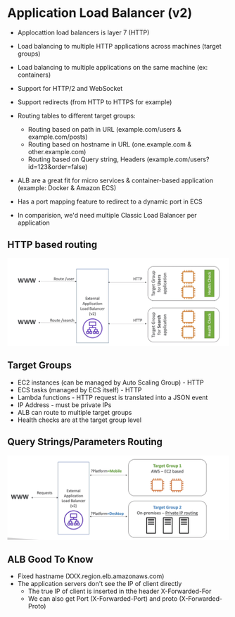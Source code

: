 # Application Load Balancer (v2)

* Applocattion load balancers is layer 7 (HTTP)
* Load balancing to multiple HTTP applications across machines (target groups)
* Load balancing to multiple applications on the same machine (ex: containers)
* Support for HTTP/2 and WebSocket
* Support redirects (from HTTP to HTTPS for example)
* Routing tables to different target groups:
    * Routing based on path in URL (example.com/users & example.com/posts)
    * Routing based on hostname in URL (one.example.com & other.example.com)
    * Routing based  on Query string, Headers (example.com/users?id=123&order=false)

* ALB are a great fit for micro services & container-based application (example: Docker & Amazon ECS)
* Has a port mapping feature to redirect to a dynamic port in ECS
* In comparision, we'd need multiple Classic Load Balancer per application

## HTTP based routing
![Http based Traffic](Assets/ALB_HTTP_B_Traffic.png)

## Target Groups
* EC2 instances (can be managed by Auto Scaling Group) - HTTP
* ECS tasks (managed by ECS itself) - HTTP
* Lambda functions - HTTP request is translated into a JSON event
* IP Address - must be private IPs
* ALB can route to multiple target groups
* Health checks are at the target group level

## Query Strings/Parameters Routing
![Query String Target Group](Assets/QS_Paramether_routing.png)

## ALB Good To Know
- Fixed hastname (XXX.region.elb.amazonaws.com)
- The application servers don't see the IP of client directly
    * The true IP of client is inserted in tthe header X-Forwarded-For
    * We can also get Port (X-Forwarded-Port) and proto (X-Forwarded-Proto)

    